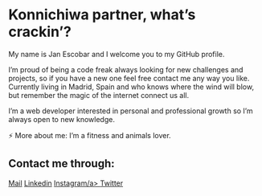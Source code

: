 <h1> Konnichiwa partner, what’s crackin’? </h1>

My name is Jan Escobar and I welcome you to my GitHub profile.

I’m proud of being a code freak always looking for new challenges and projects, so if you have a new one feel free contact me any way you like.
Currently living in Madrid, Spain and who knows where the wind will blow, but remember the magic of the internet connect us all.

I’m a web developer interested in personal and professional growth so I’m always open to new knowledge.

⚡ More about me: I’m a fitness and animals lover. 

## Contact me through:

<a href="mailto:infojanescobar@gmail.com.com">Mail</a>
<a href="https://www.linkedin.com/in/jan-escobar-rivera/">Linkedin</a>
<a href="https://www.instagram.com/interpoleer/">Instagram/a>
<a href="https://twitter.com/JanEscobar92">Twitter</a>  

